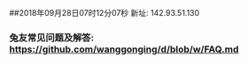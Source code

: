 ##2018年09月28日07时12分07秒 新址: 142.93.51.130
### 兔友常见问题及解答: https://github.com/wanggonging/d/blob/w/FAQ.md
